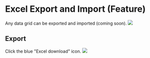 # Excel Export and Import (Feature)
Any data grid can be exported and imported (coming soon).
![](/assets/excel-export.png)
## Export
Click the blue "Excel download" icon.
![](/assets/data-grid.png)

